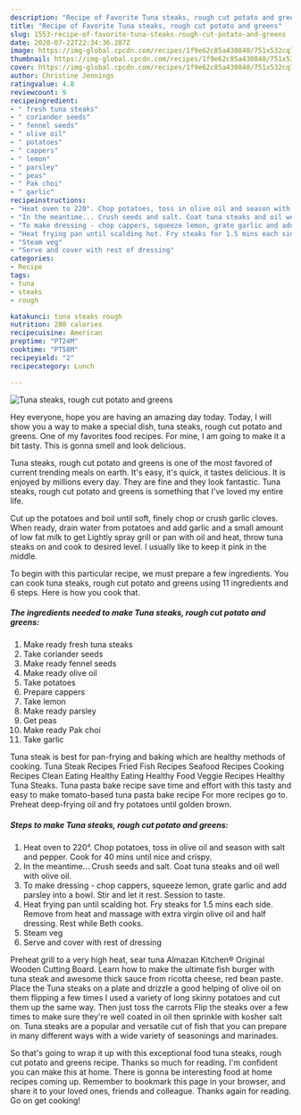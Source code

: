 ```yaml
---
description: "Recipe of Favorite Tuna steaks, rough cut potato and greens"
title: "Recipe of Favorite Tuna steaks, rough cut potato and greens"
slug: 1553-recipe-of-favorite-tuna-steaks-rough-cut-potato-and-greens
date: 2020-07-22T22:34:36.287Z
image: https://img-global.cpcdn.com/recipes/1f9e62c85a430840/751x532cq70/tuna-steaks-rough-cut-potato-and-greens-recipe-main-photo.jpg
thumbnail: https://img-global.cpcdn.com/recipes/1f9e62c85a430840/751x532cq70/tuna-steaks-rough-cut-potato-and-greens-recipe-main-photo.jpg
cover: https://img-global.cpcdn.com/recipes/1f9e62c85a430840/751x532cq70/tuna-steaks-rough-cut-potato-and-greens-recipe-main-photo.jpg
author: Christine Jennings
ratingvalue: 4.8
reviewcount: 9
recipeingredient:
- " fresh tuna steaks"
- " coriander seeds"
- " fennel seeds"
- " olive oil"
- " potatoes"
- " cappers"
- " lemon"
- " parsley"
- " peas"
- " Pak choi"
- " garlic"
recipeinstructions:
- "Heat oven to 220°. Chop potatoes, toss in olive oil and season with salt and pepper. Cook for 40 mins until nice and crispy."
- "In the meantime... Crush seeds and salt. Coat tuna steaks and oil well with olive oil."
- "To make dressing - chop cappers, squeeze lemon, grate garlic and add parsley into a bowl. Stir and let it rest. Session to taste."
- "Heat frying pan until scalding hot. Fry steaks for 1.5 mins each side. Remove from heat and massage with extra virgin olive oil and half dressing. Rest while Beth cooks."
- "Steam veg"
- "Serve and cover with rest of dressing"
categories:
- Recipe
tags:
- tuna
- steaks
- rough

katakunci: tuna steaks rough 
nutrition: 280 calories
recipecuisine: American
preptime: "PT24M"
cooktime: "PT58M"
recipeyield: "2"
recipecategory: Lunch

---
```



![Tuna steaks, rough cut potato and greens](https://img-global.cpcdn.com/recipes/1f9e62c85a430840/751x532cq70/tuna-steaks-rough-cut-potato-and-greens-recipe-main-photo.jpg)

Hey everyone, hope you are having an amazing day today. Today, I will show you a way to make a special dish, tuna steaks, rough cut potato and greens. One of my favorites food recipes. For mine, I am going to make it a bit tasty. This is gonna smell and look delicious.

Tuna steaks, rough cut potato and greens is one of the most favored of current trending meals on earth. It's easy, it's quick, it tastes delicious. It is enjoyed by millions every day. They are fine and they look fantastic. Tuna steaks, rough cut potato and greens is something that I've loved my entire life.

Cut up the potatoes and boil until soft, finely chop or crush garlic cloves. When ready, drain water from potatoes and add garlic and a small amount of low fat milk to get Lightly spray grill or pan with oil and heat, throw tuna steaks on and cook to desired level. I usually like to keep it pink in the middle.


To begin with this particular recipe, we must prepare a few ingredients. You can cook tuna steaks, rough cut potato and greens using 11 ingredients and 6 steps. Here is how you cook that.

<!--inarticleads1-->

##### The ingredients needed to make Tuna steaks, rough cut potato and greens:

1. Make ready  fresh tuna steaks
1. Take  coriander seeds
1. Make ready  fennel seeds
1. Make ready  olive oil
1. Take  potatoes
1. Prepare  cappers
1. Take  lemon
1. Make ready  parsley
1. Get  peas
1. Make ready  Pak choi
1. Take  garlic


Tuna steak is best for pan-frying and baking which are healthy methods of cooking. Tuna Steak Recipes Fried Fish Recipes Seafood Recipes Cooking Recipes Clean Eating Healthy Eating Healthy Food Veggie Recipes Healthy Tuna Steaks. Tuna pasta bake recipe save time and effort with this tasty and easy to make tomato-based tuna pasta bake recipe For more recipes go to. Preheat deep-frying oil and fry potatoes until golden brown. 

<!--inarticleads2-->

##### Steps to make Tuna steaks, rough cut potato and greens:

1. Heat oven to 220°. Chop potatoes, toss in olive oil and season with salt and pepper. Cook for 40 mins until nice and crispy.
1. In the meantime... Crush seeds and salt. Coat tuna steaks and oil well with olive oil.
1. To make dressing - chop cappers, squeeze lemon, grate garlic and add parsley into a bowl. Stir and let it rest. Session to taste.
1. Heat frying pan until scalding hot. Fry steaks for 1.5 mins each side. Remove from heat and massage with extra virgin olive oil and half dressing. Rest while Beth cooks.
1. Steam veg
1. Serve and cover with rest of dressing


Preheat grill to a very high heat, sear tuna Almazan Kitchen® Original Wooden Cutting Board. Learn how to make the ultimate fish burger with tuna steak and awesome thick sauce from ricotta cheese, red bean paste. Place the Tuna steaks on a plate and drizzle a good helping of olive oil on them flipping a few times I used a variety of long skinny potatoes and cut them up the same way. Then just toss the carrots Flip the steaks over a few times to make sure they&#39;re well coated in oil then sprinkle with kosher salt on. Tuna steaks are a popular and versatile cut of fish that you can prepare in many different ways with a wide variety of seasonings and marinades. 

So that's going to wrap it up with this exceptional food tuna steaks, rough cut potato and greens recipe. Thanks so much for reading. I'm confident you can make this at home. There is gonna be interesting food at home recipes coming up. Remember to bookmark this page in your browser, and share it to your loved ones, friends and colleague. Thanks again for reading. Go on get cooking!
